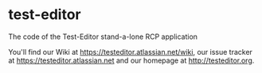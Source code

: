test-editor
===========

The code of the Test-Editor stand-a-lone RCP application

You'll find our Wiki at https://testeditor.atlassian.net/wiki, our issue tracker at https://testeditor.atlassian.net and our homepage at http://testeditor.org.

